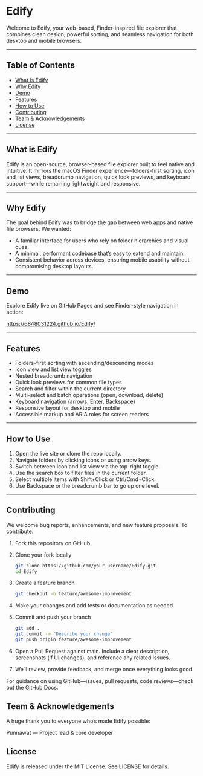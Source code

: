 # Edify

Welcome to Edify, your web-based, Finder-inspired file explorer that combines clean design, powerful sorting, and seamless navigation for both desktop and mobile browsers.

---

## Table of Contents

- [What is Edify](#what-is-edify)
- [Why Edify](#why-edify)
- [Demo](#demo)
- [Features](#features)
- [How to Use](#how-to-use)
- [Contributing](#contributing)
- [Team & Acknowledgements](#team--acknowledgements)
- [License](#license)

---

## What is Edify

Edify is an open-source, browser-based file explorer built to feel native and intuitive. It mirrors the macOS Finder experience—folders-first sorting, icon and list views, breadcrumb navigation, quick look previews, and keyboard support—while remaining lightweight and responsive.

---

## Why Edify

The goal behind Edify was to bridge the gap between web apps and native file browsers. We wanted:

- A familiar interface for users who rely on folder hierarchies and visual cues.
- A minimal, performant codebase that’s easy to extend and maintain.
- Consistent behavior across devices, ensuring mobile usability without compromising desktop layouts.

---

## Demo

Explore Edify live on GitHub Pages and see Finder-style navigation in action:

https://6848031224.github.io/Edify/

---

## Features

- Folders-first sorting with ascending/descending modes
- Icon view and list view toggles
- Nested breadcrumb navigation
- Quick look previews for common file types
- Search and filter within the current directory
- Multi-select and batch operations (open, download, delete)
- Keyboard navigation (arrows, Enter, Backspace)
- Responsive layout for desktop and mobile
- Accessible markup and ARIA roles for screen readers

---

## How to Use

1. Open the live site or clone the repo locally.
2. Navigate folders by clicking icons or using arrow keys.
3. Switch between icon and list view via the top-right toggle.
4. Use the search box to filter files in the current folder.
5. Select multiple items with Shift+Click or Ctrl/Cmd+Click.
6. Use Backspace or the breadcrumb bar to go up one level.

---

## Contributing

We welcome bug reports, enhancements, and new feature proposals. To contribute:

1. Fork this repository on GitHub.

2. Clone your fork locally
   ```bash
   git clone https://github.com/your-username/Edify.git
   cd Edify

3. Create a feature branch

   ```bash
   git checkout -b feature/awesome-improvement

4.  Make your changes and add tests or documentation as needed.

5. Commit and push your branch
   ```bash
   git add .
   git commit -m "Describe your change"
   git push origin feature/awesome-improvement

6. Open a Pull Request against main. Include a clear description, screenshots (if UI changes), and reference any related issues.

7. We’ll review, provide feedback, and merge once everything looks good.

For guidance on using GitHub—issues, pull requests, code reviews—check out the GitHub Docs.

## Team & Acknowledgements
   A huge thank you to everyone who’s made Edify possible:

   Punnawat — Project lead & core developer

## License
   Edify is released under the MIT License. See LICENSE for details.
